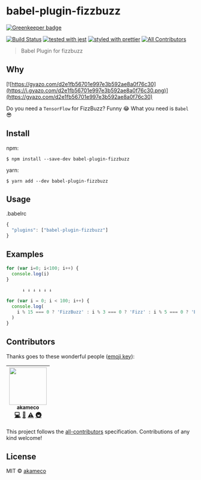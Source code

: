# babel-plugin-fizzbuzz

[![Greenkeeper badge](https://badges.greenkeeper.io/akameco/babel-plugin-fizzbuzz.svg)](https://greenkeeper.io/)

[![Build Status](https://travis-ci.org/akameco/babel-plugin-fizzbuzz.svg?branch=master)](https://travis-ci.org/akameco/babel-plugin-fizzbuzz)
[![tested with jest](https://img.shields.io/badge/tested_with-jest-99424f.svg)](https://github.com/facebook/jest)
[![styled with prettier](https://img.shields.io/badge/styled_with-prettier-ff69b4.svg)](https://github.com/prettier/prettier)
[![All Contributors](https://img.shields.io/badge/all_contributors-1-orange.svg?style=flat-square)](#contributors)

> Babel Plugin for fizzbuzz

## Why

[![https://gyazo.com/d2e1fb56701e997e3b592ae8a0f76c30](https://i.gyazo.com/d2e1fb56701e997e3b592ae8a0f76c30.png)](https://gyazo.com/d2e1fb56701e997e3b592ae8a0f76c30)

Do you need a `TensorFlow` for FizzBuzz?
Funny 😂
What you need is `Babel` 😎

## Install

npm:

```
$ npm install --save-dev babel-plugin-fizzbuzz
```

yarn:

```
$ yarn add --dev babel-plugin-fizzbuzz
```

## Usage

.babelrc

```js
{
  "plugins": ["babel-plugin-fizzbuzz"]
}
```

## Examples

```js
for (var i=0; i<100; i++) {
  console.log(i)
}

      ↓ ↓ ↓ ↓ ↓ ↓

for (var i = 0; i < 100; i++) {
  console.log(
    i % 15 === 0 ? 'FizzBuzz' : i % 3 === 0 ? 'Fizz' : i % 5 === 0 ? 'Buzz' : i
  )
}
```

## Contributors

Thanks goes to these wonderful people ([emoji key](https://github.com/kentcdodds/all-contributors#emoji-key)):

<!-- ALL-CONTRIBUTORS-LIST:START - Do not remove or modify this section -->

<!-- prettier-ignore -->
| [<img src="https://avatars2.githubusercontent.com/u/4002137?v=4" width="100px;"/><br /><sub><b>akameco</b></sub>](http://akameco.github.io)<br />[💻](https://github.com/akameco/babel-plugin-fizzbuzz/commits?author=akameco "Code") [📖](https://github.com/akameco/babel-plugin-fizzbuzz/commits?author=akameco "Documentation") [⚠️](https://github.com/akameco/babel-plugin-fizzbuzz/commits?author=akameco "Tests") [🚇](#infra-akameco "Infrastructure (Hosting, Build-Tools, etc)") |
| :---: |

<!-- ALL-CONTRIBUTORS-LIST:END -->

This project follows the [all-contributors](https://github.com/kentcdodds/all-contributors) specification. Contributions of any kind welcome!

## License

MIT © [akameco](http://akameco.github.io)
